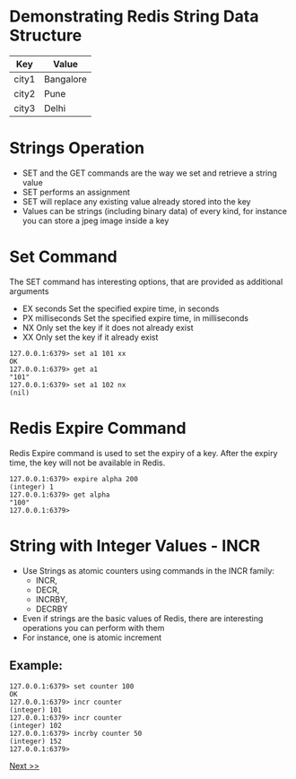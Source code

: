 # Demonstrating Redis String Data Structure

| Key     | Value      |
| ------- | ---------- |
| city1   | Bangalore  |
| city2   | Pune       |
| city3   | Delhi      |

# Strings Operation 

- SET and the GET commands are the way we set and retrieve a string value
- SET performs an assignment
- SET will replace any existing value already stored into the key
- Values can be strings (including binary data) of every kind, for instance you can store a jpeg image inside a key


# Set Command

The SET command has interesting options, that are provided as additional arguments

- EX seconds 
  Set the specified expire time, in seconds
- PX milliseconds 
  Set the specified expire time, in milliseconds
- NX 
  Only set the key if it does not already exist
- XX 
  Only set the key if it already exist
  
  

```
127.0.0.1:6379> set a1 101 xx
OK
127.0.0.1:6379> get a1
"101"
127.0.0.1:6379> set a1 102 nx
(nil)

```

# Redis Expire Command

Redis Expire command is used to set the expiry of a key. After the expiry time, the key will not be available in Redis.

```
127.0.0.1:6379> expire alpha 200
(integer) 1
127.0.0.1:6379> get alpha
"100"
127.0.0.1:6379>
```


# String with Integer Values - INCR


- Use Strings as atomic counters using commands in the INCR family: 
    - INCR, 
    - DECR, 
    - INCRBY, 
    - DECRBY
- Even if strings are the basic values of Redis, there are interesting operations you can perform with them 
- For instance, one is atomic increment

## Example:

```
127.0.0.1:6379> set counter 100
OK
127.0.0.1:6379> incr counter
(integer) 101
127.0.0.1:6379> incr counter
(integer) 102
127.0.0.1:6379> incrby counter 50
(integer) 152
127.0.0.1:6379>
```

[Next >>](https://github.com/ajeetraina/redis/blob/master/os/mac/datastructure/lists/README.md)

